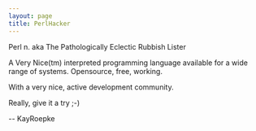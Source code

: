 ```yaml
---
layout: page
title: PerlHacker
---
```


Perl n.
aka The Pathologically Eclectic Rubbish Lister 

A Very Nice(tm) interpreted programming language available for a wide range of systems.
Opensource, free, working.

With a very nice, active development community.

Really, give it a try ;-)

-- KayRoepke

